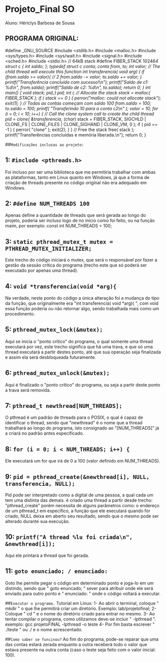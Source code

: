 # Projeto_Final SO

Aluno: Hériclys Barbosa de Sousa


## PROGRAMA ORIGINAL:

#define _GNU_SOURCE
#include <stdlib.h>
#include <malloc.h>
#include <sys/types.h>
#include <sys/wait.h>
#include <signal.h>
#include <sched.h>
#include <stdio.h>
// 64kB stack
#define FIBER_STACK 1024*64
struct c {
int saldo;
};
typedef struct c conta;
conta from, to;
int valor;
// The child thread will execute this function
int transferencia( void *arg)
{
if (from.saldo >= valor){ // 2
from.saldo -= valor;
to.saldo += valor;
}
printf("Transferência concluída com sucesso!\n");
printf("Saldo de c1: %d\n", from.saldo);
printf("Saldo de c2: %d\n", to.saldo);
return 0;
}
int main()
{
void* stack;
pid_t pid;
int i;
// Allocate the stack
stack = malloc( FIBER_STACK );
if ( stack == 0 )
{
perror("malloc: could not allocate stack");
exit(1);
}
// Todas as contas começam com saldo 100
from.saldo = 100;
to.saldo = 100;
printf( "Transferindo 10 para a conta c2\n" );
valor = 10;
for (i = 0; i < 10; i++) {
// Call the clone system call to create the child thread
pid = clone( &transferencia, (char*) stack + FIBER_STACK,
SIGCHLD | CLONE_FS | CLONE_FILES | CLONE_SIGHAND | CLONE_VM, 0 );
if ( pid == -1 )
{
perror( "clone" );
exit(2);
}
}
// Free the stack
free( stack );
printf("Transferências concluídas e memória liberada.\n");
return 0;
}

##`Modificações inclusas ao projeto:`

## 1: `#include <pthreads.h>` 
Foi incluso por ser uma biblioteca que me permitiria trabalhar com ambas as plataformas, tanto 
em Linux quanto em Windows, já que a forma de criação de threads presente no código 
original não era adequado em Windows.

## 2: `#define NUM_THREADS 100`
Apenas define a quantidade de threads que será gerada ao longo do projeto, poderia ser incluso
logo de no início como foi feito, ou na função maim, por exemplo: const int NUM_THREADS = 100;

## 3: `static pthread_mutex_t mutex = PTHREAD_MUTEX_INITIALIZER;`
Este trecho do código iniciará o mutex, que será o responsável por fazer a gestão da sessão crítica
do programa (trecho este que só poderá ser executado por apenas uma thread).

## 4: `void *transferencia(void *arg){ `
Na verdade, neste ponto do código a única alteração foi a mudança do tipo
da função, que originalmente era "int transferencia( void *arg){ ", com void
essa função poderia ou não retornar algo, sendo trabalhada mais como um procedimento.

## 5: `pthread_mutex_lock(&mutex); ` 
Aqui se inicia o "ponto crítico" do programa, o qual somente uma thread executará por vez,
este trecho significa que há uma trava, e que só uma thread executará a partir destes ponto,
até que sua operação seja finalizada e assim ela será desbloqueada futuramente.

## 6: `pthread_mutex_unlock(&mutex); `
Aqui é finalizado o "ponto crítico" do programa, ou seja a partir deste ponto a trava será removida.

## 7: `pthread_t newthread[NUM_THREADS]; `
O pthread é um padrão de threads para o POSIX, o qual é capaz de identificar o thread, sendo que 
"newthread" é o nome que a thread trabalhará ao longo do programa, isto consignado ao "[NUM_THREADS]" já
a criará no padrão antes especificado.

## 8: `for (i = 0; i < NUM_THREADS; i++) {`
Ele executará um for que irá de 0 a 100 (valor definido em NUM_THREADS).

## 9: `pid = pthread_create(&newthread[i], NULL, transferencia, NULL);`
Pid pode ser interpretado como a digital de uma pessoa, a qual cada um tem uma distinta das demais.
é criado uma thread a partir desde trecho: "pthread_create" porém necessita de alguns parâmetros como:
o endereço de um pthread_t em específico, a função que ele executará quando for criado, NULL deixa em aberto 
seu resultado, sendo que o mesmo pode ser alterado durante sua execução.

## 10: `printf("A thread %lu foi criada\n", &newthread[i]);`
Aqui ele printará a thread que foi gerada.

## 11: `goto enunciado; / enunciado:`
Goto lhe permite pegar o código em determinado ponto e joga-lo em um distindo, sendo que " goto enuncado; "
sever para atribuir onde ele será enviado para outro ponto e " enunciado: " onde o código voltará a executar.

##`Executar o programa.`
Tutorial em Linux:
1- Ao abrir o terminal, coloque " mkdir " o que lhe permitirá criar um diretório. Exemplo: lab/projetofinal;
2- Coloque " cd " e o nome do diretório criado para entrar no mesmo.
3- Ao tentar compilar o programa, como utilizamos <pthread> deve-se incluir " -lpthread ". exemplo: gcc projetoFINAL -lpthread -o teste
4- Por fim basta escrever " ./teste " ou ./ e o nome acrescentado.

##`Como saber se funcinou?`
Ao fim do programa, pode-se reparar que uma das contas estará zerada enquanto a outra receberá todo o valor que estava presente
na outra conta (caso o teste seja feito com o valor inicial: 100).





